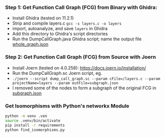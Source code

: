 
### Step 1: Get Function Call Graph (FCG) from Binary with Ghidra:
   * Install Ghidra (tested on 11.2.1)
   * Strip and compile layers.c `gcc -s layers.c -o layers`  
   * import, autoanalyze, and save `layers` in Ghidra
   * Add this directory to Ghidra's script directories
   * Run the DumpCallGraph.java Ghidra script; name the output file [whole_graph.json](example/whole_graph.json)

### Step 2: Get Function Call Graph (FCG) from Source with Joern
   * Install Joern (tested on 4.0.258): https://docs.joern.io/installation/
   * Run the DumpCallGraph.sc Joern script, eg.
   * `./joern --script dump_call_graph.sc --param cFile=/layers.c --param projectName=layers --param outFile=subgraph.json`
   * I removed some of the nodes to form a subgraph of the original FCG in [subgraph.json](example/subgraph.json)

### Get Isomorphisms with Python's networkx Module
```bash
python -m venv .ven
source .venv/bin/activate
pip install -r requirements
python find_isomorphisms.py 
```